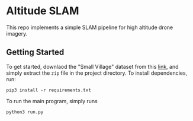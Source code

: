 # Altitude SLAM

This repo implements a simple SLAM pipeline for high altitude drone imagery. 

## Getting Started 
To get started, downlaod the "Small Village" dataset from this [link](https://www.sensefly.com/education/datasets/?dataset=2175&camera%5B%5D=566), and simply extract the ```zip``` file in the project directory. To install dependencies, run:
```
pip3 install -r requirements.txt
```
To run the main program, simply runs
```
python3 run.py
```

